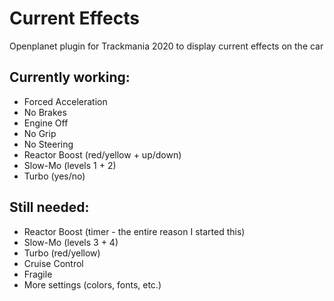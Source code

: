 # Current Effects
Openplanet plugin for Trackmania 2020 to display current effects on the car

## Currently working:
- Forced Acceleration
- No Brakes
- Engine Off
- No Grip
- No Steering
- Reactor Boost (red/yellow + up/down)
- Slow-Mo (levels 1 + 2)
- Turbo (yes/no)

## Still needed:
- Reactor Boost (timer - the entire reason I started this)
- Slow-Mo (levels 3 + 4)
- Turbo (red/yellow)
- Cruise Control
- Fragile
- More settings (colors, fonts, etc.)